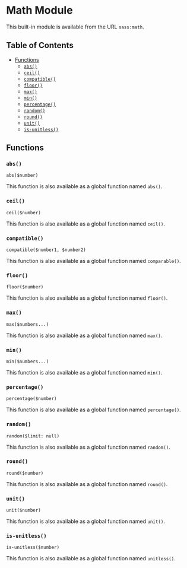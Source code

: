 # Math Module

This built-in module is available from the URL `sass:math`.

## Table of Contents

* [Functions](#functions)
  * [`abs()`](#abs)
  * [`ceil()`](#ceil)
  * [`compatible()`](#compatible)
  * [`floor()`](#floor)
  * [`max()`](#max)
  * [`min()`](#min)
  * [`percentage()`](#percentage)
  * [`random()`](#random)
  * [`round()`](#round)
  * [`unit()`](#unit)
  * [`is-unitless()`](#is-unitless)

## Functions

### `abs()`

```
abs($number)
```

This function is also available as a global function named `abs()`.

### `ceil()`

```
ceil($number)
```

This function is also available as a global function named `ceil()`.

### `compatible()`

```
compatible($number1, $number2)
```

This function is also available as a global function named `comparable()`.

### `floor()`

```
floor($number)
```

This function is also available as a global function named `floor()`.

### `max()`

```
max($numbers...)
```

This function is also available as a global function named `max()`.

### `min()`

```
min($numbers...)
```

This function is also available as a global function named `min()`.

### `percentage()`

```
percentage($number)
```

This function is also available as a global function named `percentage()`.

### `random()`

```
random($limit: null)
```

This function is also available as a global function named `random()`.

### `round()`

```
round($number)
```

This function is also available as a global function named `round()`.

### `unit()`

```
unit($number)
```

This function is also available as a global function named `unit()`.

### `is-unitless()`

```
is-unitless($number)
```

This function is also available as a global function named `unitless()`.
